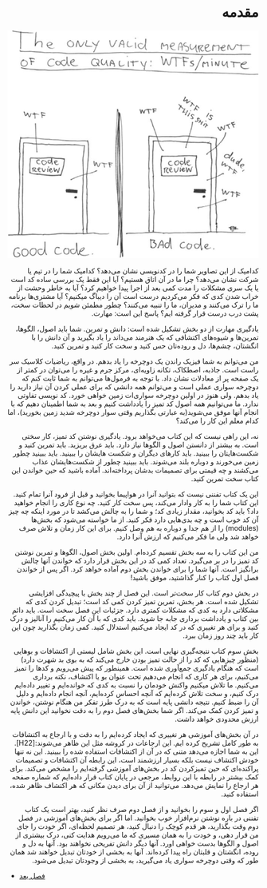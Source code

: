<div dir='rtl'>

# مقدمه

</div>

<p align="center">
  <img src=img-0.1.png/>
</p>

<div dir='rtl'>

کدامیک از این تصاویر شما را در کدنویسی نشان می‌دهد؟ کدامیک شما را در تیم یا شرکت نشان می‌دهد؟ چرا ما در آن اتاق هستیم؟ آیا این فقط یک بررسی ساده کد است یا یک سری مشکلات را مدت کمی بعد از اجرا پیدا خواهیم کرد؟ آیا به خاطر وحشت از خراب شدن کدی که فکر می‌کردیم درست است آن را دیباگ میکنیم؟ آیا مشتری‌ها برنامه ما را ترک می‌کنند و مدیران، ما را تنبیه می‌کنند؟ چطور مطمئن شویم در لحظات سخت، پشت درب درست قرار گرفته ایم؟ پاسخ این است: مهارت. 

یادگیری مهارت از دو بخش تشکیل شده است: دانش و تمرین. شما باید اصول، الگوها، تمرین‌ها و شیوه‌های اکتشافی که یک هنرمند می‌داند را یاد بگیرید و آن دانش را با انگشتان، چشم‌ها، دل و روده‌تان حس کنید و سخت کار کنید و تمرین کنید. 

من می‌توانم به شما فیزیک راندن یک دوچرخه را یاد بدهم. در واقع، ریاضیات کلاسیک سر راست است. جاذبه، اصطکاک، تکانه زاویه‌ای، مرکز جرم و غیره را می‌توان در کمتر از یک صفحه پر از معادلات نشان داد. با توجه به فرمول‌ها می‌توانم به شما ثابت کنم که دوچرخه سواری عملی است و می‌توانم همه دانشی که برای عملی کردن آن نیاز دارید را یاد بدهم. ولی هنوز در اولین دوچرخه سواری‌ات زمین خواهی خورد. کد نویسی تفاوتی ندارد. ما می‌توانیم همه اصول کد تمیز را یادداشت کنیم و بعد به شما اطمینان دهیم که با انجام آنها موفق می‌شوید\(به عبارتی بگذاریم وقتی سوار دوچرخه شدید زمین بخورید\)، اما کدام معلم این کار را می‌کند؟

 نه، این راهی نیست که این کتاب می‌خواهد برود. یادگیری نوشتن کد تمیز، کار سختی است.  به بیشتر از دانستن اصول و الگوها نیاز دارد. باید عرق بریزید. باید تمرین کنید و شکست‌هایتان را ببینید. باید کارهای دیگران و شکست هایشان را ببینید. باید ببینید چطور زمین می‌خورند و دوباره بلند می‌شوند. باید ببینید چطور از شکست‌هایشان عذاب می‌کشند و چه قیمتی برای تصمیمات بدشان پرداخته‌اند. آماده باشید که حین خواندن این کتاب سخت تمرین کنید. 

این یک کتاب تفننی نیست که بتوانید آنرا در هواپیما بخوانید و قبل از فرود آنرا تمام کنید. این کتاب شما را به کار وادار می‌کند، پس سخت کار کنید. چه نوع کاری را انجام خواهید داد؟ باید کد بخوانید، مقدار زیادی کد؛ و شما را به چالش می‌کشد تا در مورد اینکه چه چیز آن کد خوب است و چه بدی‌هایی دارد فکر کنید. از ما خواسته می‌شود که بخش‌ها (modules) را از هم جدا و دوباره به هم وصل کنیم. برای این کار زمان و تلاش صرف خواهد شد ولی ما فکر می‌کنیم که ارزش آنرا دارد. 

من این کتاب را به سه بخش تقسیم کرده‌ام. اولین بخش اصول، الگوها و تمرین نوشتن کد تمیز را در بر می‌گیرد. تعداد کمی کد در این بخش قرار دارد که خواندن آنها چالش برانگیز است. آنها شما را برای خواندن بخش دوم آماده خواهد کرد. اگر پس از خواندن فصل اول کتاب را کنار گذاشتید، موفق باشید! 

در بخش دوم کتاب کار سخت‌تر است. این فصل از چند بخش با پیچیدگی افزایشی تشکیل شده است. هر بخش، تمرین تمیز کردن کمی کد است؛ تبدیل کردن کدی که مشکلاتی دارد به کدی که مشکلات کمتری دارد. جزئیات این فصل سخت است. باید دائم بین کتاب و یادداشت برداری جابه جا شوید. باید کدی که با آن کار می‌کنیم را آنالیز و درک کنید و برای هر تغییری که در کد ایجاد می‌کنیم استدلال کنید. کمی زمان بگذارید چون این کار باید چند روز زمان ببرد. 

بخش سوم کتاب نتیجه‌گیری نهایی است. این بخش شامل لیستی از اکتشافات و بوهایی (منظور چیزهایی که کد را از حالت تمیز بودن خارج می‌کند که به بوی بد شهرت دارد) است که هنگام یادگیری جمع‌آوری شده است. همینطور که پیش می‌رویم و کدها را تمیز می‌کنیم، برای هر کاری که انجام می‌دهیم تحت عنوان بو یا اکتشاف، نکته برداری می‌کنیم. ما تلاش میکنیم واکنش خودمان را نسبت به کدی که خوانده‌ایم و تغییر داده‌ایم درک کنیم، و سخت تلاش کرده‌ایم که آنچه احساس کرده‌ایم، آنچه انجام داده‌ایم و دلیل آن را ضبط کنیم. نتیجه دانشی پایه است که به درک طرز تفکر من هنگام نوشتن، خواندن و تمیز کردن کمک می‌کند. اگر شما بخش‌های فصل دوم را به دقت نخوانید این دانش پایه ارزش محدودی خواهد داشت. 

در آن بخش‌های آموزشی هر تغییری که ایجاد کرده‌ایم را به دقت و با ارجاع به اکتشافات به طور کامل تشریح کرده ایم. این ارجاعات در کروشه مثل این ظاهر می‌شوند:[H22]. این به شما اجازه می‌دهد متنی که در آن از اکتشافات استفاده شده را ببینید. این نه تنها خودش اکتشاف نیست بلکه بسیار ارزشمند است، این رابطه آن اکتشافات و تصمیمات پراکنده‌ای که حین تمیزکردن کد در بخش‌های آموزشی گرفته‌ایم را مشخص می‌کند. برای کمک بیشتر در رابطه با این روابط، مرجعی در پایان کتاب قرار داده‌ایم که شماره صفحه هر ارجاع را نمایش می‌دهد. می‌توانید از آن برای دیدن مکانی که هر اکتشاف ظاهر شده، استفاده کنید. 

اگر فصل اول و سوم را بخوانید و از فصل دوم صرف نظر کنید، بهتر است یک کتاب تفننی در باره نوشتن نرم‌افزار خوب بخوانید. اما اگر برای بخش‌های آموزشی در فصل دوم وقت بگذارید، هر قدم کوچک را دنبال کنید، هر تصمیم لحظه‌ای، اگر خودت را جای من قرار دهی، و خودت را به همان مسیری که ما می‌رویم هدایت کنی، درک بیشتری از اصول و الگوها بدست خواهی اورد. آنها دیگر دانش تفریحی نخواهند بود. آنها به دل و روده، انگشتان و قلبتان راه پیدا کرده‌اند. آنها به بخشی از خودتان تبدیل خواهند شد همان طور که وقتی دوچرخه سواری یاد می‌گیرید، به بخشی از وجودتان تبدیل می‌شود.

</div>

* [فصل بعد](../1_Clean_Code/clean-code.md)